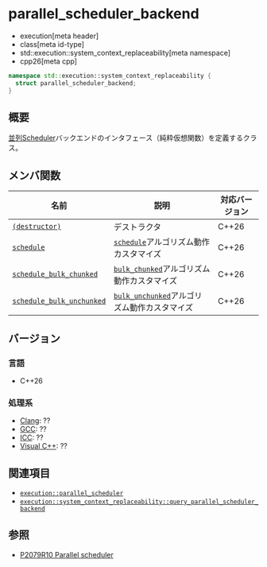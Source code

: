 # parallel_scheduler_backend
* execution[meta header]
* class[meta id-type]
* std::execution::system_context_replaceability[meta namespace]
* cpp26[meta cpp]

```cpp
namespace std::execution::system_context_replaceability {
  struct parallel_scheduler_backend;
}
```

## 概要
[並列Scheduler](../parallel_scheduler.md)バックエンドのインタフェース（純粋仮想関数）を定義するクラス。


## メンバ関数

| 名前 | 説明 | 対応バージョン |
|------|------|----------------|
| [`(destructor)`](parallel_scheduler_backend/op_destructor.md) | デストラクタ | C++26 |
| [`schedule`](parallel_scheduler_backend/schedule.md) | [`schedule`](../schedule.md)アルゴリズム動作カスタマイズ | C++26 |
| [`schedule_bulk_chunked`](parallel_scheduler_backend/schedule_bulk_chunked.md) | [`bulk_chunked`](../bulk_chunked.md)アルゴリズム動作カスタマイズ | C++26 |
| [`schedule_bulk_unchunked`](parallel_scheduler_backend/schedule_bulk_unchunked.md) | [`bulk_unchunked`](../bulk_unchunked.md)アルゴリズム動作カスタマイズ | C++26 |


## バージョン
### 言語
- C++26

### 処理系
- [Clang](/implementation.md#clang): ??
- [GCC](/implementation.md#gcc): ??
- [ICC](/implementation.md#icc): ??
- [Visual C++](/implementation.md#visual_cpp): ??


## 関連項目
- [`execution::parallel_scheduler`](../parallel_scheduler.md)
- [`execution::system_context_replaceability::query_parallel_scheduler_backend`](query_parallel_scheduler_backend.md)


## 参照
- [P2079R10 Parallel scheduler](https://open-std.org/jtc1/sc22/wg21/docs/papers/2025/p2079r10.html)
